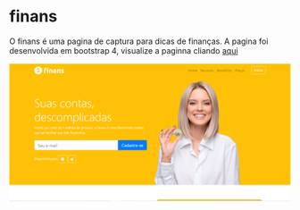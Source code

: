 # finans

O finans é uma pagina de captura para dicas de finanças.
A pagina foi desenvolvida em bootstrap 4, visualize a paginna cliando <a href="https://gabrielhlp.github.io/finans/"> aqui </a>

<img src="print3.png" alt="print do site">
